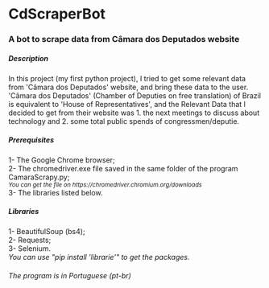 <h1>CdScraperBot</h1>

<h3>A bot to scrape data from Câmara dos Deputados website</h3>

<h5>Description</h5>
<p>In this project (my first python project), I tried to get some relevant data from 'Câmara dos Deputados' website, and bring these data to the user.
'Câmara dos Deputados' (Chamber of Deputies on free translation) of Brazil is equivalent to 'House of Representatives', and the Relevant Data
that I decided to get from their website was 1. the next meetings to discuss about technology and 2. some total public spends of congressmen/deputie.

<h5>Prerequisites</h5>
<p>
1- The Google Chrome browser;<br />
2- The chromedriver.exe file saved in the same folder of the program CamaraScrapy.py;<br />
<small><i>You can get the file on https://chromedriver.chromium.org/downloads</i></small><br />
3- The libraries listed below.
</p>

<h5>Libraries</h5>
<p>
1- BeautifulSoup (bs4);<br />
2- Requests;<br />
3- Selenium.<br />
<i>You can use "pip install 'librarie'" to get the packages.</i>
</p>

<h6><i>The program is in Portuguese (pt-br)</i></h6>
